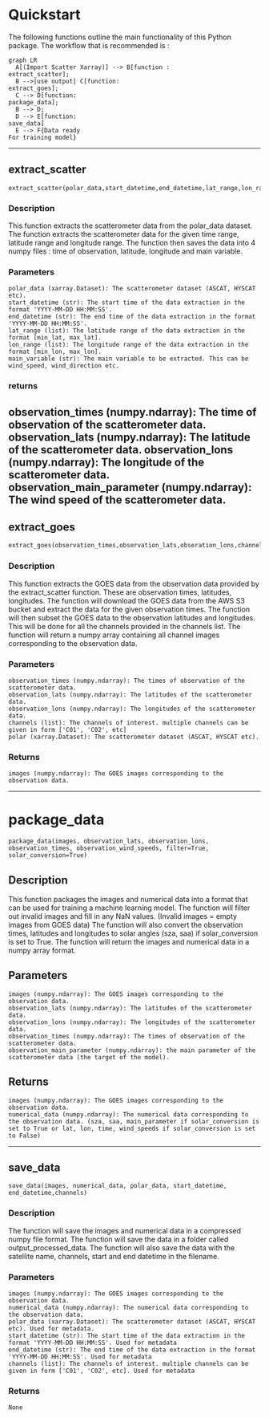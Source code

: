 # Quickstart

The following functions outline the main functionality of this Python package. The workflow that is recommended is :

```mermaid
graph LR
  A[(Import Scatter Xarray)] --> B[function : 
extract_scatter];
  B -->|use output| C[function:
extract_goes];
  C --> D[function:
package_data];
  B --> D;
  D --> E[function: 
save_data]
  E --> F{Data ready
For training model}
```

---

## extract_scatter

    extract_scatter(polar_data,start_datetime,end_datetime,lat_range,lon_range)

### Description

This function extracts the scatterometer data from the polar_data dataset.
The function extracts the scatterometer data for the given time range, latitude range and longitude range.
The function then saves the data into 4 numpy files : time of observation, latitude, longitude and main variable.

### Parameters

    polar_data (xarray.Dataset): The scatterometer dataset (ASCAT, HYSCAT etc).
    start_datetime (str): The start time of the data extraction in the format 'YYYY-MM-DD HH:MM:SS'.
    end_datetime (str): The end time of the data extraction in the format 'YYYY-MM-DD HH:MM:SS'.
    lat_range (list): The latitude range of the data extraction in the format [min_lat, max_lat].
    lon_range (list): The longitude range of the data extraction in the format [min_lon, max_lon].
    main_variable (str): The main variable to be extracted. This can be wind_speed, wind_direction etc.

### returns

observation_times (numpy.ndarray): The time of observation of the scatterometer data.
    observation_lats (numpy.ndarray): The latitude of the scatterometer data.
    observation_lons (numpy.ndarray): The longitude of the scatterometer data.
    observation_main_parameter (numpy.ndarray): The wind speed of the scatterometer data.
-----------------------------------------------------------------------------------------

## extract_goes

```python
extract_goes(observation_times,observation_lats,obseration_lons,channels,polar_data)

```

### Description

This function extracts the GOES data from the observation data provided by the extract_scatter function.
These are observation times, latitudes, longitudes.
The function will download the GOES data from the AWS S3 bucket and extract the data for the given observation times.
The function will then subset the GOES data to the observation latitudes and longitudes.
This will be done for all the channels provided in the channels list.
The function will return a numpy array containing all channel images corresponding to the observation data.

### Parameters

    observation_times (numpy.ndarray): The times of observation of the scatterometer data.
    observation_lats (numpy.ndarray): The latitudes of the scatterometer data.
    observation_lons (numpy.ndarray): The longitudes of the scatterometer data.
    channels (list): The channels of interest. multiple channels can be given in form ['C01', 'C02', etc]
    polar (xarray.Dataset): The scatterometer dataset (ASCAT, HYSCAT etc).

### Returns

    images (numpy.ndarray): The GOES images corresponding to the observation data.

---

# package_data

    package_data(images, observation_lats, observation_lons, observation_times, observation_wind_speeds, filter=True, solar_conversion=True)

## Description

This function packages the images and numerical data into a format that can be used for training a machine learning model.
The function will filter out invalid images and fill in any NaN values. (Invalid images = empty images from GOES data)
The function will also convert the observation times, latitudes and longitudes to solar angles (sza, saa) if solar_conversion is set to True.
The function will return the images and numerical data in a numpy array format.

## Parameters

    images (numpy.ndarray): The GOES images corresponding to the observation data.
    observation_lats (numpy.ndarray): The latitudes of the scatterometer data.
    observation_lons (numpy.ndarray): The longitudes of the scatterometer data.
    observation_times (numpy.ndarray): The times of observation of the scatterometer data.
    observation_main_parameter (numpy.ndarray): the main parameter of the scatterometer data (the target of the model).

## Returns

    images (numpy.ndarray): The GOES images corresponding to the observation data.
    numerical_data (numpy.ndarray): The numerical data corresponding to the observation data. (sza, saa, main_parameter if solar_conversion is set to True or lat, lon, time, wind_speeds if solar_conversion is set to False)

---

## **save_data**

    save_data(images, numerical_data, polar_data, start_datetime, end_datetime,channels)

### Description

The function will save the images and numerical data in a compressed numpy file format.
The function will save the data in a folder called output_processed_data.
The function will also save the data with the satellite name, channels, start and end datetime in the filename.

### Parameters

    images (numpy.ndarray): The GOES images corresponding to the observation data.
    numerical_data (numpy.ndarray): The numerical data corresponding to the observation data.
    polar_data (xarray.Dataset): The scatterometer dataset (ASCAT, HYSCAT etc). Used for metadata.
    start_datetime (str): The start time of the data extraction in the format 'YYYY-MM-DD HH:MM:SS'. Used for metadata
    end_datetime (str): The end time of the data extraction in the format 'YYYY-MM-DD HH:MM:SS'. Used for metadata
    channels (list): The channels of interest. multiple channels can be given in form ['C01', 'C02', etc]. Used for metadata

### Returns

    None

<style>#mermaid-1735757657506{font-family:sans-serif;font-size:16px;fill:#333;}#mermaid-1735757657506 .error-icon{fill:#552222;}#mermaid-1735757657506 .error-text{fill:#552222;stroke:#552222;}#mermaid-1735757657506 .edge-thickness-normal{stroke-width:2px;}#mermaid-1735757657506 .edge-thickness-thick{stroke-width:3.5px;}#mermaid-1735757657506 .edge-pattern-solid{stroke-dasharray:0;}#mermaid-1735757657506 .edge-pattern-dashed{stroke-dasharray:3;}#mermaid-1735757657506 .edge-pattern-dotted{stroke-dasharray:2;}#mermaid-1735757657506 .marker{fill:#333333;}#mermaid-1735757657506 .marker.cross{stroke:#333333;}#mermaid-1735757657506 svg{font-family:sans-serif;font-size:16px;}#mermaid-1735757657506 .label{font-family:sans-serif;color:#333;}#mermaid-1735757657506 .label text{fill:#333;}#mermaid-1735757657506 .node rect,#mermaid-1735757657506 .node circle,#mermaid-1735757657506 .node ellipse,#mermaid-1735757657506 .node polygon,#mermaid-1735757657506 .node path{fill:#ECECFF;stroke:#9370DB;stroke-width:1px;}#mermaid-1735757657506 .node .label{text-align:center;}#mermaid-1735757657506 .node.clickable{cursor:pointer;}#mermaid-1735757657506 .arrowheadPath{fill:#333333;}#mermaid-1735757657506 .edgePath .path{stroke:#333333;stroke-width:1.5px;}#mermaid-1735757657506 .flowchart-link{stroke:#333333;fill:none;}#mermaid-1735757657506 .edgeLabel{background-color:#e8e8e8;text-align:center;}#mermaid-1735757657506 .edgeLabel rect{opacity:0.5;background-color:#e8e8e8;fill:#e8e8e8;}#mermaid-1735757657506 .cluster rect{fill:#ffffde;stroke:#aaaa33;stroke-width:1px;}#mermaid-1735757657506 .cluster text{fill:#333;}#mermaid-1735757657506 div.mermaidTooltip{position:absolute;text-align:center;max-width:200px;padding:2px;font-family:sans-serif;font-size:12px;background:hsl(80,100%,96.2745098039%);border:1px solid #aaaa33;border-radius:2px;pointer-events:none;z-index:100;}#mermaid-1735757657506:root{--mermaid-font-family:sans-serif;}#mermaid-1735757657506:root{--mermaid-alt-font-family:sans-serif;}#mermaid-1735757657506 flowchart{fill:apa;}</style>
